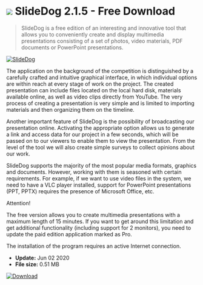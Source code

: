 # ![](https://cdn.softexe.net/static/icon/a/slidedog-9209.png) SlideDog 2.1.5 - Free Download

> SlideDog is a free edition of an interesting and innovative tool that allows you to conveniently create and display multimedia presentations consisting of a set of photos, video materials, PDF documents or PowerPoint presentations.

[![SlideDog](https://gallery.dpcdn.pl/imgc/Tools/46250/g_-_420x350_1.5_-_x20140211161108_0.png)](https://softexe.net/win/multimedia/graphics-design/slidedog:abRa.html)

The application on the background of the competition is distinguished by a carefully crafted and intuitive graphical interface, in which individual options are within reach at every stage of work on the project. The created presentation can include files located on the local hard disk, materials available online, as well as video clips directly from YouTube. The very process of creating a presentation is very simple and is limited to importing materials and then organizing them on the timeline.
 
 Another important feature of SlideDog is the possibility of broadcasting our presentation online. Activating the appropriate option allows us to generate a link and access data for our project in a few seconds, which will be passed on to our viewers to enable them to view the presentation. From the level of the tool we will also create simple surveys to collect opinions about our work.
 
 SlideDog supports the majority of the most popular media formats, graphics and documents. However, working with them is seasoned with certain requirements. For example, if we want to use video files in the system, we need to have a VLC player installed, support for PowerPoint presentations (PPT, PPTX) requires the presence of Microsoft Office, etc.
 
 Attention!
 
 The free version allows you to create multimedia presentations with a maximum length of 15 minutes. If you want to get around this limitation and get additional functionality (including support for 2 monitors), you need to update the paid edition application marked as Pro.
 
 The installation of the program requires an active Internet connection.


- **Update:** Jun 02 2020
- **File size:** 0.51 MB

[![Download](https://cdn.softexe.net/static/img/download.png)](https://softexe.net/win/multimedia/graphics-design/slidedog:abRa.html)

